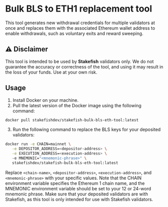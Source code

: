# Bulk BLS to ETH1 replacement tool

This tool generates new withdrawal credentials for multiple validators at once and replaces them with the associated Ethereum wallet address to enable withdrawals, such as voluntary exits and reward sweeping.

## ⚠️ Disclaimer

This tool is intended to be used by **Stakefish** validators only. We do not guarantee the accuracy or correctness of the tool, and using it may result in the loss of your funds. Use at your own risk.

## Usage

1. Install Docker on your machine.
2. Pull the latest version of the Docker image using the following command:
```bash
docker pull stakefishdev/stakefish-bulk-bls-eth-tool:latest
```
3. Run the following command to replace the BLS keys for your deposited validators:
```bash
docker run -e CHAIN=mainnet \
   -e DEPOSITOR_ADDRESS=<depositor-address> \
   -e EXECUTION_ADDRESS=<execution-address> \ 
   -e MNEMONIC="<mnemonic-phrase>" \
   stakefishdev/stakefish-bulk-bls-eth-tool:latest
```
Replace `<chain-name>`, `<depositor-address>`, `<execution-address>`, and `<mnemonic-phrase>` with your specific values. Note that the CHAIN environment variable specifies the Ethereum 1 chain name, and the MNEMONIC environment variable should be set to your 12 or 24-word mnemonic phrase. Make sure that your deposited validators are with Stakefish, as this tool is only intended for use with Stakefish validators.

